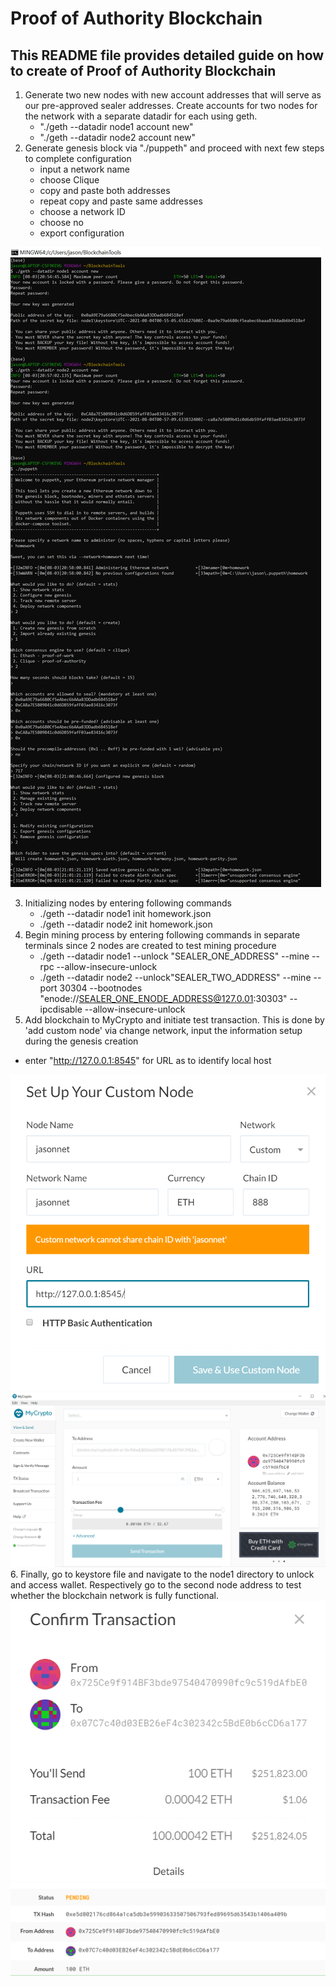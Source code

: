 # Proof of Authority Blockchain
## This README file provides detailed guide on how to create of Proof of Authority Blockchain
1. Generate two new nodes with new account addresses that will serve as our pre-approved sealer addresses. 
Create accounts for two nodes for the network with a separate datadir for each using geth.
    - "./geth --datadir node1 account new"
    - "./geth --datadir node2 account new"
2. Generate genesis block via "./puppeth" and proceed with next few steps to complete configuration
    - input a network name
    - choose Clique
    - copy and paste both addresses
    - repeat copy and paste same addresses
    - choose a network ID
    - choose no
    - export configuration
 
 <img src="./Capture.png" />

3. Initializing nodes by entering following commands
    - ./geth --datadir node1 init homework.json
    - ./geth --datadir node2 init homework.json
4. Begin mining process by entering following commands in separate terminals since 2 nodes are created to test mining procedure
    - ./geth --datadir node1 --unlock "SEALER_ONE_ADDRESS" --mine --rpc --allow-insecure-unlock
    - ./geth --datadir node2 --unlock"SEALER_TWO_ADDRESS" --mine --port 30304 --bootnodes "enode://SEALER_ONE_ENODE_ADDRESS@127.0.01:30303" --ipcdisable --allow-insecure-unlock
5. Add blockchain to MyCrypto and initiate test transaction. This is done by 'add custom node' via change network, input the information setup during the genesis creation
- enter "http://127.0.0.1:8545" for URL as to identify local host
<img src="./Capture2.png" />
<img src="./Capture3.png" />
6. Finally, go to keystore file and navigate to the node1 directory to unlock and access wallet. Respectively go to the second node address to test whether the blockchain network is fully functional. 
<img src="./Capture4.png" />
<img src="./Capture5.png" />

